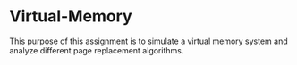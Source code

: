 # Virtual-Memory
This purpose of this assignment is to simulate a virtual memory system and analyze different page replacement algorithms.
